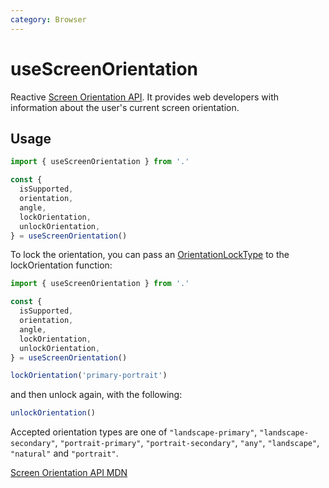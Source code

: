 ```yaml
---
category: Browser
---
```


# useScreenOrientation

Reactive [Screen Orientation API](https://developer.mozilla.org/en-US/docs/Web/API/Screen_Orientation_API). It provides web developers with information about the user's current screen orientation.

## Usage

```ts
import { useScreenOrientation } from '.'

const {
  isSupported,
  orientation,
  angle,
  lockOrientation,
  unlockOrientation,
} = useScreenOrientation()
```

To lock the orientation, you can pass an [OrientationLockType](https://developer.mozilla.org/en-US/docs/Web/API/ScreenOrientation/type) to the lockOrientation function:

```ts
import { useScreenOrientation } from '.'

const {
  isSupported,
  orientation,
  angle,
  lockOrientation,
  unlockOrientation,
} = useScreenOrientation()

lockOrientation('primary-portrait')
```

and then unlock again, with the following:

```ts
unlockOrientation()
```

Accepted orientation types are one of `"landscape-primary"`, `"landscape-secondary"`, `"portrait-primary"`, `"portrait-secondary"`, `"any"`, `"landscape"`, `"natural"` and `"portrait"`.

[Screen Orientation API MDN](https://developer.mozilla.org/en-US/docs/Web/API/Screen_Orientation_API)
